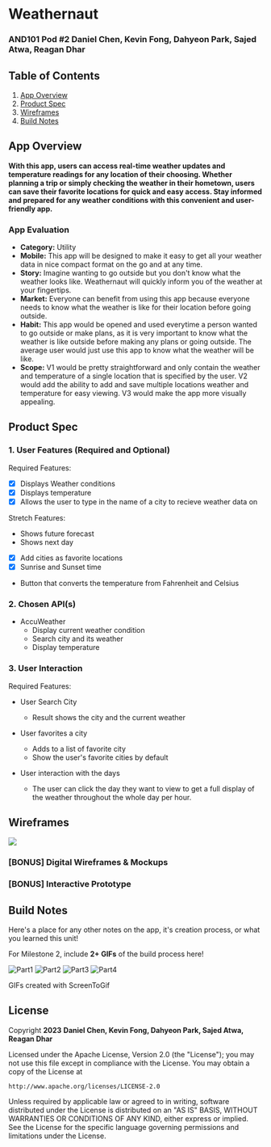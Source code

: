 # **Weathernaut**
### AND101 Pod #2 Daniel Chen, Kevin Fong, Dahyeon Park, Sajed Atwa, Reagan Dhar
## Table of Contents

1. [App Overview](#App-Overview)
1. [Product Spec](#Product-Spec)
1. [Wireframes](#Wireframes)
1. [Build Notes](#Build-Notes)

## App Overview
   
**With this app, users can access real-time weather updates and temperature readings for any location of their choosing. Whether planning a trip or simply checking the weather in their hometown, users can save their favorite locations for quick and easy access. Stay informed and prepared for any weather conditions with this convenient and user-friendly app.**

### App Evaluation

<!-- Evaluation of your app across the following attributes -->

- **Category:** Utility
- **Mobile:** This app will be designed to make it easy to get all your weather data in nice compact format on the go and at any time.
- **Story:** Imagine wanting to go outside but you don't know what the weather looks like. Weathernaut will quickly inform you of the weather at your fingertips.
- **Market:** Everyone can benefit from using this app because everyone needs to know what the weather is like for their location before going outside.
- **Habit:**  This app would be opened and used everytime a person wanted to go outside or make plans, as it is very important to know what the weather is like outside before making any plans or going outside. The average user would just use this app to know what the weather will be like.
- **Scope:** V1 would be pretty straightforward and only contain the weather and temperature of a single location that is specified by the user. V2 would add the ability to add and save multiple locations weather and temperature for easy viewing. V3 would make the app more visually appealing.

## Product Spec

### 1. User Features (Required and Optional)

Required Features:

- [x] Displays Weather conditions
- [x] Displays temperature
- [x] Allows the user to type in the name of a city to recieve weather data on

Stretch Features:

- Shows future forecast
- Shows next day
- [x] Add cities as favorite locations
- [x] Sunrise and Sunset time
- Button that converts the temperature from Fahrenheit and Celsius

### 2. Chosen API(s)

- AccuWeather
  - Display current weather condition
  - Search city and its weather
  - Display temperature


### 3. User Interaction

Required Features:

- User Search City
  - Result shows the city and the current weather
  
- User favorites a city
  - Adds to a list of favorite city
  - Show the user's favorite cities by default

- User interaction with the days
  - The user can click the day they want to view to get a     full display of the weather throughout the whole day       per hour.
## Wireframes

<!-- Add picture of your hand sketched wireframes in this section -->
![](https://i.imgur.com/RIhi701.jpg)

### [BONUS] Digital Wireframes & Mockups

### [BONUS] Interactive Prototype

## Build Notes

Here's a place for any other notes on the app, it's creation 
process, or what you learned this unit!  

For Milestone 2, include **2+ GIFs** of the build process here!

<img src='https://i.imgur.com/zqcMSzc.gif' title='Video Demo1' width='' alt='Part1' />

<img src='https://i.imgur.com/laCssry.gif' title='Video Demo2' width='' alt='Part2' />

<img src='https://i.imgur.com/kzD3h98.gif' title='Video Demo3' width='' alt='Part3' />

<img src='https://i.imgur.com/OyV5d2N.gif' title='Video Demo4' width='' alt='Part4' />

GIFs created with ScreenToGif

## License

Copyright **2023** **Daniel Chen, Kevin Fong, Dahyeon Park, Sajed Atwa, Reagan Dhar**

Licensed under the Apache License, Version 2.0 (the "License");
you may not use this file except in compliance with the License.
You may obtain a copy of the License at

    http://www.apache.org/licenses/LICENSE-2.0

Unless required by applicable law or agreed to in writing, software
distributed under the License is distributed on an "AS IS" BASIS,
WITHOUT WARRANTIES OR CONDITIONS OF ANY KIND, either express or implied.
See the License for the specific language governing permissions and
limitations under the License.
